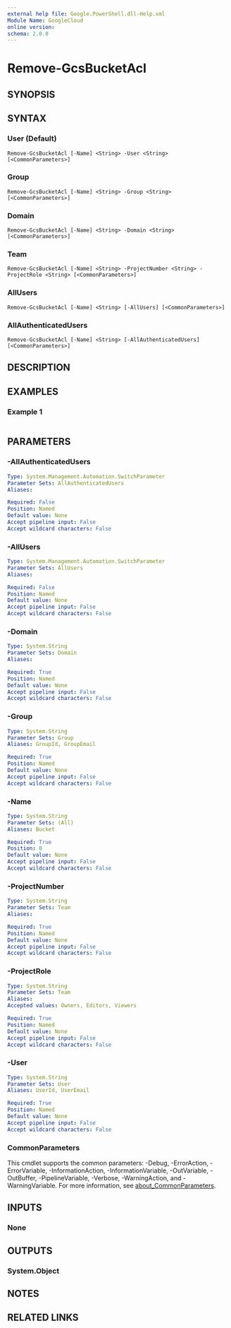 ```yaml
---
external help file: Google.PowerShell.dll-Help.xml
Module Name: GoogleCloud
online version:
schema: 2.0.0
---
```


# Remove-GcsBucketAcl

## SYNOPSIS


## SYNTAX

### User (Default)
```
Remove-GcsBucketAcl [-Name] <String> -User <String> [<CommonParameters>]
```

### Group
```
Remove-GcsBucketAcl [-Name] <String> -Group <String> [<CommonParameters>]
```

### Domain
```
Remove-GcsBucketAcl [-Name] <String> -Domain <String> [<CommonParameters>]
```

### Team
```
Remove-GcsBucketAcl [-Name] <String> -ProjectNumber <String> -ProjectRole <String> [<CommonParameters>]
```

### AllUsers
```
Remove-GcsBucketAcl [-Name] <String> [-AllUsers] [<CommonParameters>]
```

### AllAuthenticatedUsers
```
Remove-GcsBucketAcl [-Name] <String> [-AllAuthenticatedUsers] [<CommonParameters>]
```

## DESCRIPTION


## EXAMPLES

### Example 1
```powershell

```



## PARAMETERS

### -AllAuthenticatedUsers


```yaml
Type: System.Management.Automation.SwitchParameter
Parameter Sets: AllAuthenticatedUsers
Aliases:

Required: False
Position: Named
Default value: None
Accept pipeline input: False
Accept wildcard characters: False
```

### -AllUsers


```yaml
Type: System.Management.Automation.SwitchParameter
Parameter Sets: AllUsers
Aliases:

Required: False
Position: Named
Default value: None
Accept pipeline input: False
Accept wildcard characters: False
```

### -Domain


```yaml
Type: System.String
Parameter Sets: Domain
Aliases:

Required: True
Position: Named
Default value: None
Accept pipeline input: False
Accept wildcard characters: False
```

### -Group


```yaml
Type: System.String
Parameter Sets: Group
Aliases: GroupId, GroupEmail

Required: True
Position: Named
Default value: None
Accept pipeline input: False
Accept wildcard characters: False
```

### -Name


```yaml
Type: System.String
Parameter Sets: (All)
Aliases: Bucket

Required: True
Position: 0
Default value: None
Accept pipeline input: False
Accept wildcard characters: False
```

### -ProjectNumber


```yaml
Type: System.String
Parameter Sets: Team
Aliases:

Required: True
Position: Named
Default value: None
Accept pipeline input: False
Accept wildcard characters: False
```

### -ProjectRole


```yaml
Type: System.String
Parameter Sets: Team
Aliases:
Accepted values: Owners, Editors, Viewers

Required: True
Position: Named
Default value: None
Accept pipeline input: False
Accept wildcard characters: False
```

### -User


```yaml
Type: System.String
Parameter Sets: User
Aliases: UserId, UserEmail

Required: True
Position: Named
Default value: None
Accept pipeline input: False
Accept wildcard characters: False
```

### CommonParameters
This cmdlet supports the common parameters: -Debug, -ErrorAction, -ErrorVariable, -InformationAction, -InformationVariable, -OutVariable, -OutBuffer, -PipelineVariable, -Verbose, -WarningAction, and -WarningVariable. For more information, see [about_CommonParameters](http://go.microsoft.com/fwlink/?LinkID=113216).

## INPUTS

### None

## OUTPUTS

### System.Object
## NOTES

## RELATED LINKS
